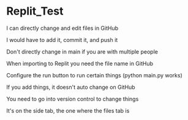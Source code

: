 # Replit_Test
I can directly change and edit files in GitHub

I would have to add it, commit it, and push it

Don't directly change in main if you are with multiple people

When importing to Replit you need the file name in GitHub

Configure the run button to run certain things (python main.py works)

If you add things, it doesn't auto change on GitHub

You need to go into version control to change things

It's on the side tab, the one where the files tab is
